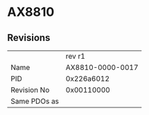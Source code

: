 # AX8810

## Revisions
<table>
<tr>
<td></td>
<td>rev r1</td>
</tr>
<tr>
<td>Name</td>
<td>AX8810-0000-0017</td>
</tr>
<tr>
<td>PID</td>
<td>0x226a6012</td>
</tr>
<tr>
<td>Revision No</td>
<td>0x00110000</td>
</tr>
<tr>
<td>Same PDOs as</td>
<td></td>
</tr>
</table>
